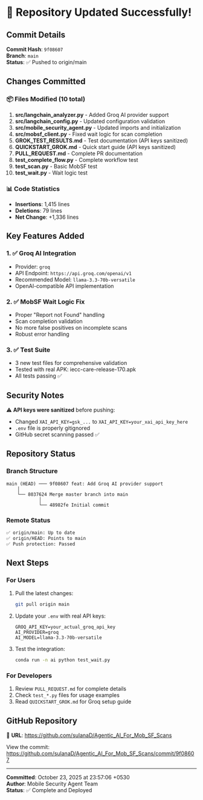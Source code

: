# 🎉 Repository Updated Successfully!

## Commit Details
**Commit Hash**: `9f08607`  
**Branch**: `main`  
**Status**: ✅ Pushed to origin/main

## Changes Committed

### 📦 Files Modified (10 total)
1. **src/langchain_analyzer.py** - Added Groq AI provider support
2. **src/langchain_config.py** - Updated configuration validation
3. **src/mobile_security_agent.py** - Updated imports and initialization
4. **src/mobsf_client.py** - Fixed wait logic for scan completion
5. **GROK_TEST_RESULTS.md** - Test documentation (API keys sanitized)
6. **QUICKSTART_GROK.md** - Quick start guide (API keys sanitized)
7. **PULL_REQUEST.md** - Complete PR documentation
8. **test_complete_flow.py** - Complete workflow test
9. **test_scan.py** - Basic MobSF test
10. **test_wait.py** - Wait logic test

### 📊 Code Statistics
- **Insertions**: 1,415 lines
- **Deletions**: 79 lines
- **Net Change**: +1,336 lines

## Key Features Added

### 1. ✅ Groq AI Integration
- Provider: `groq`
- API Endpoint: `https://api.groq.com/openai/v1`
- Recommended Model: `llama-3.3-70b-versatile`
- OpenAI-compatible API implementation

### 2. ✅ MobSF Wait Logic Fix
- Proper "Report not Found" handling
- Scan completion validation
- No more false positives on incomplete scans
- Robust error handling

### 3. ✅ Test Suite
- 3 new test files for comprehensive validation
- Tested with real APK: iecc-care-release-170.apk
- All tests passing ✅

## Security Notes
⚠️ **API keys were sanitized** before pushing:
- Changed `XAI_API_KEY=gsk_...` to `XAI_API_KEY=your_xai_api_key_here`
- `.env` file is properly gitignored
- GitHub secret scanning passed ✅

## Repository Status

### Branch Structure
```
main (HEAD) ─── 9f08607 feat: Add Groq AI provider support
    │
    └── 8037624 Merge master branch into main
            │
            └── 48982fe Initial commit
```

### Remote Status
```bash
✅ origin/main: Up to date
✅ origin/HEAD: Points to main
✅ Push protection: Passed
```

## Next Steps

### For Users
1. Pull the latest changes:
   ```bash
   git pull origin main
   ```

2. Update your `.env` with real API keys:
   ```properties
   GROQ_API_KEY=your_actual_groq_api_key
   AI_PROVIDER=groq
   AI_MODEL=llama-3.3-70b-versatile
   ```

3. Test the integration:
   ```bash
   conda run -n ai python test_wait.py
   ```

### For Developers
1. Review `PULL_REQUEST.md` for complete details
2. Check `test_*.py` files for usage examples
3. Read `QUICKSTART_GROK.md` for Groq setup guide

## GitHub Repository
🔗 **URL**: https://github.com/sulanaD/Agentic_AI_For_Mob_SF_Scans

View the commit: https://github.com/sulanaD/Agentic_AI_For_Mob_SF_Scans/commit/9f08607

---

**Committed**: October 23, 2025 at 23:57:06 +0530  
**Author**: Mobile Security Agent Team  
**Status**: ✅ Complete and Deployed

